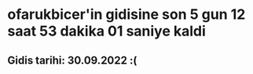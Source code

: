# ofarukbicer'in gidisine son 5 gun 12 saat 53 dakika 01 saniye kaldi

## Gidis tarihi: 30.09.2022 :(